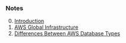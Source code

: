 ### Notes





0. [Introduction](ch0.md)
1. [AWS Global Infrastructure](ch1.md)
2. [Differences Between AWS Database Types](ch2.md)